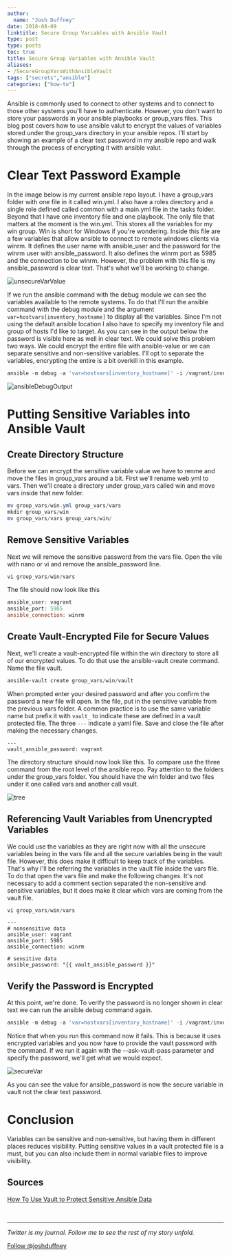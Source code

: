 ```yaml
---
author:
  name: "Josh Duffney"
date: 2018-08-09
linktitle: Secure Group Variables with Ansible Vault
type: post
type: posts
toc: true
title: Secure Group Variables with Ansible Vault
aliases: 
- /SecureGroupVarsWithAnsibleVault
tags: ["secrets","ansible"]
categories: ["how-to"]
---
```


Ansible is commonly used to connect to other systems and to connect to those other systems you'll have to authenticate. However, you don't want to store your passwords in your ansible playbooks or group_vars files. This blog post covers how to use ansible valut to encrypt the values of variables stored under the group_vars directory in your ansible repos. I'll start by showing an example of a clear text password in my ansible repo and walk through the process of encrypting it with ansible valut.

# Clear Text Password Example

In the image below is my current ansible repo layout. I have a group_vars folder with one file in it called win.yml. I also have a roles directory and a single role defined called common with a main.yml file in the tasks folder. Beyond that I have one inventory file and one playbook. The only file that matters at the moment is the win.yml. This stores all the variables for my win group. Win is short for Windows if you're wondering. Inside this file are a few variables that allow ansible to connect to remote windows clients via winrm. It defines the user name with ansible_user and the password for the winrm user with ansible_password. It also defines the winrm port as 5985 and the connection to be winrm. However, the problem with this file is my ansible_password is clear text. That's what we'll be working to change.

![unsecureVarValue](/img/posts/secure-group-variables-with-ansible-vault/unsecureVarValue.png "unsecureVarValue")

If we run the ansible command with the debug module we can see the variables available to the remote systems. To do that I'll run the ansible command with the debug module and the argument `var=hostvars[inventory_hostname]` to display all the variables. Since I'm not using the default ansible location I also have to specify my inventory file and group of hosts I'd like to target. As you can see in the output below the password is visible here as well in clear text. We could solve this problem two ways. We could encrypt the entire file with ansible-value or we can separate sensitive and non-sensitive variables. I'll opt to separate the variables, encrypting the entire is a bit overkill in this example.

```powershell
ansible -m debug -a 'var=hostvars[inventory_hostname]' -i /vagrant/inventory.yml win
```

![ansibleDebugOutput](/img/posts/secure-group-variables-with-ansible-vault/ansibleDebugOutput.png "unsecuansibleDebugOutputreVarValue")

# Putting Sensitive Variables into Ansible Vault

## Create Directory Structure

Before we can encrypt the sensitive variable value we have to renme and move the files in group_vars around a bit. First we'll rename web.yml to vars. Then we'll create a directory under group_vars called win and move vars inside that new folder.

```powershell
mv group_vars/win.yml group_vars/vars
mkdir group_vars/win
mv group_vars/vars group_vars/win/
```

## Remove Sensitive Variables

Next we will remove the sensitive password from the vars file. Open the vile with nano or vi and remove the ansible_password line.

```powershell
vi group_vars/win/vars
```

The file should now look like this

```powershell
ansible_user: vagrant
ansible_port: 5985
ansible_connection: winrm
```

## Create Vault-Encrypted File for Secure Values

Next, we'll create a vault-encrypted file within the win directory to store all of our encrypted values. To do that use the ansible-vault create command. Name the file vault.

```powershell
ansible-vault create group_vars/win/vault
```

When prompted enter your desired password and after you confirm the password a new file will open. In the file, put in the sensitive variable from the previous vars folder. A common practice is to use the same variable name but prefix it with `vault_` to indicate these are defined in a vault protected file. The three `---` indicate a yaml file. Save and close the file after making the necessary changes.

```
---
vault_ansible_password: vagrant
```

The directory structure should now look like this. To compare use the three command from the root level of the ansible repo. Pay attention to the folders under the group_vars folder. You should have the win folder and two files under it one called vars and another call vault.


![tree](/img/posts/secure-group-variables-with-ansible-vault/tree.png "tree")

## Referencing Vault Variables from Unencrypted Variables

We could use the variables as they are right now with all the unsecure variables being in the vars file and all the secure variables being in the vault file. However, this does make it difficult to keep track of the variables. That's why I'll be referring the variables in the vault file inside the vars file. To do that open the vars file and make the following changes. It's not necessary to add a comment section separated the non-sensitive and sensitive variables, but it does make it clear which vars are coming from the vault file.

```powershell
vi group_vars/win/vars
```

```shell
---
# nonsensitive data
ansible_user: vagrant
ansible_port: 5985
ansible_connection: winrm

# sensitive data
ansible_password: "{{ vault_ansible_password }}"
```


## Verify the Password is Encrypted

At this point, we're done. To verify the password is no longer shown in clear text we can run the ansible debug command again.

```powershell
ansible -m debug -a 'var=hostvars[inventory_hostname]' -i /vagrant/inventory.yml win
```

Notice that when you run this command now it fails. This is because it uses encrypted variables and you now have to provide the vault password with the command. If we run it again with the --ask-vault-pass parameter and specify the password, we'll get what we would expect. 

![secureVar](/img/posts/secure-group-variables-with-ansible-vault/secureVar.png "secureVar")

As you can see the value for ansible_password is now the secure variable in vault not the clear text password.

# Conclusion

Variables can be sensitive and non-sensitive, but having them in different places reduces visibility. Putting sensitive values in a vault protected file is a must, but you can also include them in normal variable files to improve visibility.

## Sources

[How To Use Vault to Protect Sensitive Ansible Data](https://www.digitalocean.com/community/tutorials/how-to-use-vault-to-protect-sensitive-ansible-data-on-ubuntu-16-04)

<br>

---

_Twitter is my journal. Follow me to see the rest of my story unfold._

<a href="https://twitter.com/joshduffney?ref_src=twsrc%5Etfw" class="twitter-follow-button" data-size="large" data-lang="en" data-show-count="false">Follow @joshduffney</a><script async src="https://platform.twitter.com/widgets.js" charset="utf-8"></script>
<br>
